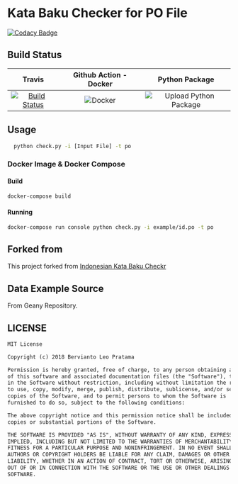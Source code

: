 # Kata Baku Checker for PO File

[![Codacy Badge](https://api.codacy.com/project/badge/Grade/209d0abd94964e0380c2ed897acd052d)](https://app.codacy.com/app/berviantoleo/Kata-Baku-Checker-for-PO-File?utm_source=github.com&utm_medium=referral&utm_content=berviantoleo/Kata-Baku-Checker-for-PO-File&utm_campaign=Badge_Grade_Settings)

## Build Status

| Travis | Github Action - Docker | Python Package |
|:------:|:----------------------:|:--------------:|
| [![Build Status](https://travis-ci.com/bervProject/Kata-Baku-Checker-for-PO-File.svg?branch=master)](https://travis-ci.com/bervProject/Kata-Baku-Checker-for-PO-File) | ![Docker](https://github.com/bervProject/Kata-Baku-Checker-for-PO-File/workflows/Docker/badge.svg) | ![Upload Python Package](https://github.com/bervProject/Kata-Baku-Checker-for-PO-File/workflows/Upload%20Python%20Package/badge.svg) |

## Usage

```bash
  python check.py -i [Input File] -t po
```

### Docker Image & Docker Compose

#### Build

```bash
docker-compose build
```

#### Running

```bash
docker-compose run console python check.py -i example/id.po -t po
```

## Forked from

This project forked from [Indonesian Kata Baku Checkr](https://github.com/turfaa/IndonesianKataBakuChecker)

## Data Example Source

From Geany Repository.

## LICENSE

```markdown
MIT License

Copyright (c) 2018 Bervianto Leo Pratama

Permission is hereby granted, free of charge, to any person obtaining a copy
of this software and associated documentation files (the "Software"), to deal
in the Software without restriction, including without limitation the rights
to use, copy, modify, merge, publish, distribute, sublicense, and/or sell
copies of the Software, and to permit persons to whom the Software is
furnished to do so, subject to the following conditions:

The above copyright notice and this permission notice shall be included in all
copies or substantial portions of the Software.

THE SOFTWARE IS PROVIDED "AS IS", WITHOUT WARRANTY OF ANY KIND, EXPRESS OR
IMPLIED, INCLUDING BUT NOT LIMITED TO THE WARRANTIES OF MERCHANTABILITY,
FITNESS FOR A PARTICULAR PURPOSE AND NONINFRINGEMENT. IN NO EVENT SHALL THE
AUTHORS OR COPYRIGHT HOLDERS BE LIABLE FOR ANY CLAIM, DAMAGES OR OTHER
LIABILITY, WHETHER IN AN ACTION OF CONTRACT, TORT OR OTHERWISE, ARISING FROM,
OUT OF OR IN CONNECTION WITH THE SOFTWARE OR THE USE OR OTHER DEALINGS IN THE
SOFTWARE.

```
